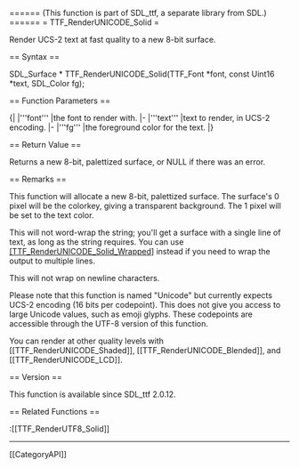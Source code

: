 ====== (This function is part of SDL_ttf, a separate library from SDL.) ======
= TTF_RenderUNICODE_Solid =

Render UCS-2 text at fast quality to a new 8-bit surface.

== Syntax ==

<syntaxhighlight lang='c'>
SDL_Surface * TTF_RenderUNICODE_Solid(TTF_Font *font,
                const Uint16 *text, SDL_Color fg);
</syntaxhighlight>

== Function Parameters ==

{|
|'''font'''
|the font to render with.
|-
|'''text'''
|text to render, in UCS-2 encoding.
|-
|'''fg'''
|the foreground color for the text.
|}

== Return Value ==

Returns a new 8-bit, palettized surface, or NULL if there was an error.

== Remarks ==

This function will allocate a new 8-bit, palettized surface. The surface's
0 pixel will be the colorkey, giving a transparent background. The 1 pixel
will be set to the text color.

This will not word-wrap the string; you'll get a surface with a single line
of text, as long as the string requires. You can use
[[TTF_RenderUNICODE_Solid_Wrapped]]() instead if you need to wrap the
output to multiple lines.

This will not wrap on newline characters.

Please note that this function is named "Unicode" but currently expects
UCS-2 encoding (16 bits per codepoint). This does not give you access to
large Unicode values, such as emoji glyphs. These codepoints are accessible
through the UTF-8 version of this function.

You can render at other quality levels with [[TTF_RenderUNICODE_Shaded]],
[[TTF_RenderUNICODE_Blended]], and [[TTF_RenderUNICODE_LCD]].

== Version ==

This function is available since SDL_ttf 2.0.12.

== Related Functions ==

:[[TTF_RenderUTF8_Solid]]

----
[[CategoryAPI]]


